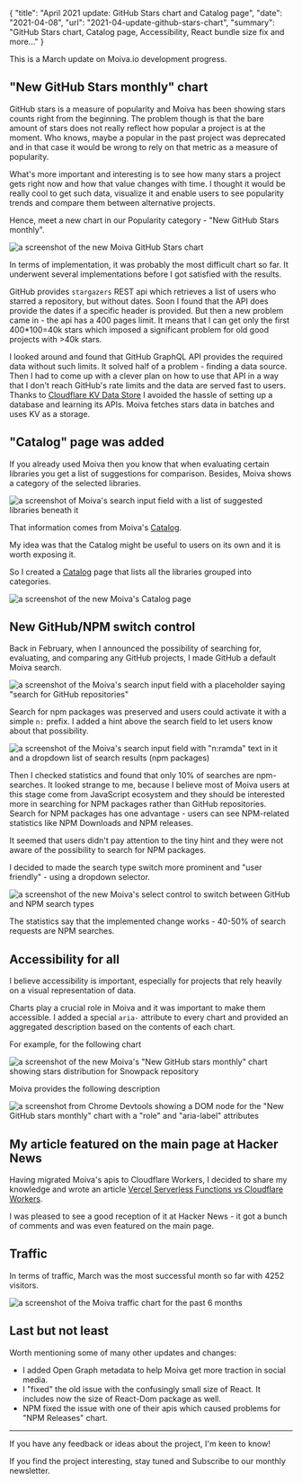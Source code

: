{
    "title": "April 2021 update: GitHub Stars chart and Catalog page",
    "date": "2021-04-08",
    "url": "2021-04-update-github-stars-chart",
    "summary": "GitHub Stars chart, Catalog page, Accessibility, React bundle size fix and more..."
}

This is a March update on Moiva.io development progress.

## "New GitHub Stars monthly" chart
GitHub stars is a measure of popularity and Moiva has been showing stars counts right from the beginning. The problem though is that the bare amount of stars does not really reflect how popular a project is at the moment.
Who knows, maybe a popular in the past project was deprecated and in that case it would be wrong to rely on that metric as a measure of popularity.

What's more important and interesting is to see how many stars a project gets right now and how that value changes with time. I thought it would be really cool to get such data, visualize it and enable users to see popularity trends and compare them between alternative projects.

Hence, meet a new chart in our Popularity category - "New GitHub Stars monthly".

![a screenshot of the new Moiva GitHub Stars chart](/blog/images/2021-04-update/github-stars.png)

In terms of implementation, it was probably the most difficult chart so far. It underwent several implementations before I got satisfied with the results.

GitHub provides `stargazers` REST api which retrieves a list of users who starred a repository, but without dates. Soon I found that the API does provide the dates if a specific header is provided. But then a new problem came in - the api has a 400 pages limit. It means that I can get only the first 400*100=40k stars which imposed a significant problem for old good projects with >40k stars.

I looked around and found that GitHub GraphQL API provides the required data without such limits. It solved half of a problem - finding a data source. Then I had to come up with a clever plan on how to use that API in a way that I don't reach GitHub's rate limits and the data are served fast to users. Thanks to [Cloudflare KV Data Store](https://developers.cloudflare.com/workers/learning/how-kv-works) I avoided the hassle of setting up a database and learning its APIs. Moiva fetches stars data in batches and uses KV as a storage.

## "Catalog" page was added
If you already used Moiva then you know that when evaluating certain libraries you get a list of suggestions for comparison. Besides, Moiva shows a category of the selected libraries.

![a screenshot of Moiva's search input field with a list of suggested libraries beneath it](/blog/images/2021-04-update/suggestions-category.png)

That information comes from Moiva's [Catalog](https://github.com/aantipov/moiva-catalog). 

My idea was that the Catalog might be useful to users on its own and it is worth exposing it. 

So I created a [Catalog](https://moiva.io/catalog) page that lists all the libraries grouped into categories.

![a screenshot of the new Moiva's Catalog page](/blog/images/2021-04-update/catalog.png)

## New GitHub/NPM switch control
Back in February, when I announced the possibility of searching for, evaluating, and comparing any GitHub projects, I made GitHub a default Moiva search.

![a screenshot of the Moiva's search input field with a placeholder saying "search for GitHub repositories"](/blog/images/2021-04-update/npm-search-hint.png)

Search for npm packages was preserved and users could activate it with a simple `n:` prefix. I added a hint above the search field to let users know about that possibility.

![a screenshot of the Moiva's search input field with "n:ramda" text in it and a dropdown list of search results (npm packages)](/blog/images/2021-04-update/npm-search-hint-results.png)

Then I checked statistics and found that only 10% of searches are npm-searches. It looked strange to me, because I believe most of Moiva users at this stage come from JavaScript ecosystem and they should be interested more in searching for NPM packages rather than GitHub repositories. Search for NPM packages has one advantage - users can see NPM-related statistics like NPM Downloads and NPM releases.

It seemed that users didn't pay attention to the tiny hint and they were not aware of the possibility to search for NPM packages.

I decided to made the search type switch more prominent and "user friendly" - using a dropdown selector.

![a screenshot of the new Moiva's select control to switch between GitHub and NPM search types](/blog/images/2021-04-update/search-type-switch.png)

The statistics say that the implemented change works - 40-50% of search requests are NPM searches.

## Accessibility for all
I believe accessibility is important, especially for projects that rely heavily on a visual representation of data.

Charts play a crucial role in Moiva and it was important to make them accessible. I added a special `aria-` attribute to every chart and provided an aggregated description based on the contents of each chart.

For example, for the following chart 

![a screenshot of the new Moiva's "New GitHub stars monthly" chart showing stars distribution for Snowpack repository](/blog/images/2021-04-update/accessibility-chart-example.png)

Moiva provides the following description

![a screenshot from Chrome Devtools showing a DOM node for the "New GitHub stars monthly" chart with a "role" and "aria-label" attributes](/blog/images/2021-04-update/accessibility-aria-data.png)


## My article featured on the main page at Hacker News
Having migrated Moiva's apis to Cloudflare Workers, I decided to share my knowledge and wrote an article [Vercel Serverless Functions vs Cloudflare Workers](https://moiva.io/blog/vercel-serverless-functions-vs-cloudflare-workers).

I was pleased to see a good reception of it at Hacker News - it got a bunch of comments and was even featured on the main page.

## Traffic
In terms of traffic, March was the most successful month so far with 4252 visitors.

![a screenshot of the Moiva traffic chart for the past 6 months](/blog/images/2021-04-update/traffic.png)

## Last but not least
Worth mentioning some of many other updates and changes:
- I added Open Graph metadata to help Moiva get more traction in social media.
- I "fixed" the old issue with the confusingly small size of React. It includes now the size of React-Dom package as well.
- NPM fixed the issue with one of their apis which caused problems for "NPM Releases" chart.


---

If you have any feedback or ideas about the project, I'm keen to know!

If you find the project interesting, stay tuned and Subscribe to our monthly newsletter.
